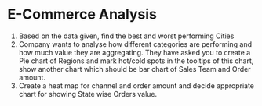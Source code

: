 # E-Commerce Analysis
1. Based on the data given, find the best and worst performing Cities
2. Company wants to analyse how different categories are performing and how much
   value they are aggregating. They have asked you to create a Pie chart of Regions
and mark hot/cold spots in the tooltips of this chart, show another chart which should be bar
chart of Sales Team and Order amount.
3. Create a heat map for channel and order amount and decide appropriate chart for showing State wise Orders value. 
